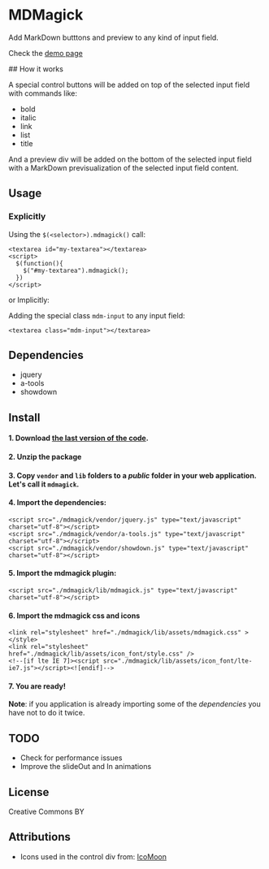 # MDMagick

Add MarkDown butttons and preview to any kind of input field.

Check the [demo page](http://fguillen.github.com/MDMagick)

## How it works

A special control buttons will be added on top of the selected input field with commands like:

* bold
* italic
* link
* list
* title

And a preview div will be added on the bottom of the selected input field with a MarkDown previsualization of the selected input field content.

## Usage

### Explicitly

Using the `$(<selector>).mdmagick()` call:

    <textarea id="my-textarea"></textarea>
    <script>
      $(function(){
        $("#my-textarea").mdmagick();
      })
    </script>

or Implicitly:

Adding the special class `mdm-input` to any input field:

    <textarea class="mdm-input"></textarea>

## Dependencies

* jquery
* a-tools
* showdown

## Install

#### 1. Download [the last version of the code](https://github.com/fguillen/MDMagick/zipball/master).
#### 2. Unzip the package
#### 3. Copy `vendor` and `lib` folders to a _public_ folder in your web application. Let's call it `mdmagick`.
#### 4. Import the dependencies:

    <script src="./mdmagick/vendor/jquery.js" type="text/javascript" charset="utf-8"></script>
    <script src="./mdmagick/vendor/a-tools.js" type="text/javascript" charset="utf-8"></script>
    <script src="./mdmagick/vendor/showdown.js" type="text/javascript" charset="utf-8"></script>

#### 5. Import the mdmagick plugin:

    <script src="./mdmagick/lib/mdmagick.js" type="text/javascript" charset="utf-8"></script>

#### 6. Import the mdmagick css and icons

    <link rel="stylesheet" href="./mdmagick/lib/assets/mdmagick.css" ></style>
    <link rel="stylesheet" href="./mdmagick/lib/assets/icon_font/style.css" />
    <!--[if lte IE 7]><script src="./mdmagick/lib/assets/icon_font/lte-ie7.js"></script><![endif]-->

#### 7. You are ready!

**Note**: if you application is already importing some of the _dependencies_ you have not to do it twice.

## TODO

* Check for performance issues
* Improve the slideOut and In animations

## License

Creative Commons BY

## Attributions

* Icons used in the control div from: [IcoMoon](http://keyamoon.com/icomoon/#toHome)